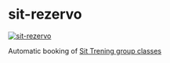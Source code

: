 # sit-rezervo

[![sit-rezervo](https://img.shields.io/badge/ghcr.io-mathiazom%2Fsit--rezervo-blue?logo=docker)](https://github.com/users/mathiazom/packages/container/package/sit-rezervo)

Automatic booking of [Sit Trening group classes](https://www.sit.no/trening/gruppe)